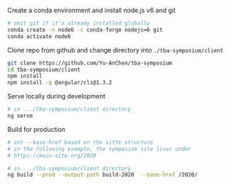 Create a conda environment and install node.js v6 and git
```bash
# omit git if it's already installed globally
conda create -n node6 -c conda-forge nodejs=6 git
conda activate node6
```

Clone repo from github and change directory into `./tba-symposium/client`
```bash
git clone https://github.com/Yu-AnChen/tba-symposium
cd tba-symposium/client
npm install
npm install -g @angular/cli@1.3.2
```

Serve locally during development
```bash
# in .../tba-symposium/client directory
ng serve
```

Build for production
```bash
# set --base-href based on the sitte structure
# in the following example, the symposium site lives under
# https://main-site.org/2020

# in .../tba-symposium/client directory
ng build --prod --output-path build-2020  --base-href /2020/
```
